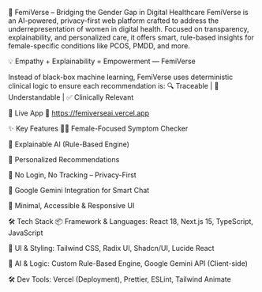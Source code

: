 🌸 FemiVerse – Bridging the Gender Gap in Digital Healthcare
FemiVerse is an AI-powered, privacy-first web platform crafted to address the underrepresentation of women in digital health. Focused on transparency, explainability, and personalized care, it offers smart, rule-based insights for female-specific conditions like PCOS, PMDD, and more.

💡 Empathy + Explainability = Empowerment
— FemiVerse

Instead of black-box machine learning, FemiVerse uses deterministic clinical logic to ensure each recommendation is:
🔍 Traceable | 💬 Understandable | ✅ Clinically Relevant

🚀 Live App
🔗 https://femiverseai.vercel.app


✨ Key Features
👩‍⚕️ Female-Focused Symptom Checker

🧠 Explainable AI (Rule-Based Engine)

📝 Personalized Recommendations

🔐 No Login, No Tracking – Privacy-First

🤖 Google Gemini Integration for Smart Chat

🎨 Minimal, Accessible & Responsive UI

🛠️ Tech Stack
📦 Framework & Languages:
React 18, Next.js 15, TypeScript, JavaScript

🎨 UI & Styling:
Tailwind CSS, Radix UI, Shadcn/UI, Lucide React

🤖 AI & Logic:
Custom Rule-Based Engine, Google Gemini API (Client-side)

🛠️ Dev Tools:
Vercel (Deployment), Prettier, ESLint, Tailwind Animate

